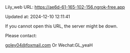 Lily_web URL: https://ae6d-61-165-102-156.ngrok-free.app

Updated at: 2024-12-10 12:11:41

If you cannot open this URL, the server might be down.

Please contact: 

goley04@foxmail.com Or Wechat:GL_yeaH